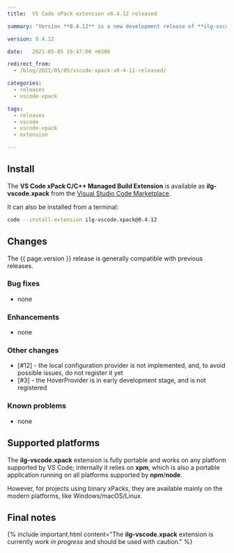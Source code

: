 ```yaml
---
title:  VS Code xPack extension v0.4.12 released

summary: "Version **0.4.12** is a new development release of **ilg-vscode.xpack**; it does some clean-ups."

version: 0.4.12

date:   2021-05-05 19:47:00 +0300

redirect_from:
  - /blog/2021/05/05/vscode-xpack-v0-4-11-released/

categories:
  - releases
  - vscode-xpack

tags:
  - releases
  - vscode
  - vscode-xpack
  - extension

---
```


## Install

The **VS Code xPack C/C++ Managed Build Extension** is
available as **ilg-vscode.xpack** from the
[Visual Studio Code Marketplace](https://marketplace.visualstudio.com/items?itemName=ilg-vscode.xpack).

It can also be installed from a terminal:

```sh
code --install-extension ilg-vscode.xpack@0.4.12
```

## Changes

The {{ page.version }} release
is generally compatible with previous releases.

### Bug fixes

- none

### Enhancements

- none

### Other changes

- [#12] - the local configuration provider is not implemented, and, to avoid
  possible issues, do not register it yet
- [#3] - the HoverProvider is in early development stage, and is not registered

### Known problems

- none

## Supported platforms

The **ilg-vscode.xpack** extension is fully portable and works on any
platform supported by VS Code; internally it relies on **xpm**, which
is also a portable application running on all platforms supported
by **npm**/**node**.

However, for projects using binary xPacks, they are available mainly
on the modern platforms, like Windows/macOS/Linux.

## Final notes

{% include important.html content="The **ilg-vscode.xpack** extension
is currently _work in progress_ and should be used with caution." %}
